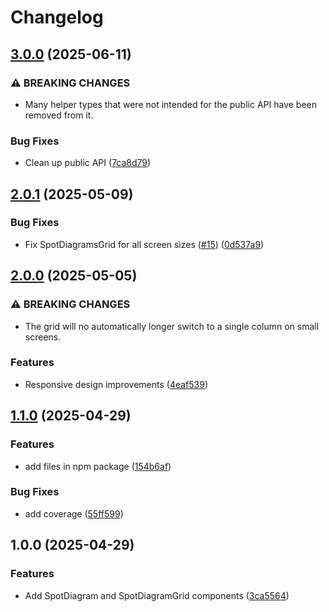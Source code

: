 # Changelog

## [3.0.0](https://github.com/cheminfo/react-optics-diagrams/compare/v2.0.1...v3.0.0) (2025-06-11)


### ⚠ BREAKING CHANGES

* Many helper types that were not intended for the public API have been removed from it.

### Bug Fixes

* Clean up public API ([7ca8d79](https://github.com/cheminfo/react-optics-diagrams/commit/7ca8d79ee2895194c0f691a1cbed118594b0a0b7))

## [2.0.1](https://github.com/cheminfo/react-optics-diagrams/compare/v2.0.0...v2.0.1) (2025-05-09)


### Bug Fixes

* Fix SpotDiagramsGrid for all screen sizes ([#15](https://github.com/cheminfo/react-optics-diagrams/issues/15)) ([0d537a9](https://github.com/cheminfo/react-optics-diagrams/commit/0d537a9f46519b93bc7185ab942b78284f035320))

## [2.0.0](https://github.com/cheminfo/react-optics-diagrams/compare/v1.1.0...v2.0.0) (2025-05-05)


### ⚠ BREAKING CHANGES

* The grid will no automatically longer switch to a single column on small screens.

### Features

* Responsive design improvements ([4eaf539](https://github.com/cheminfo/react-optics-diagrams/commit/4eaf539bcdacc27573413de78c06006e611f5296))

## [1.1.0](https://github.com/cheminfo/react-optics-diagrams/compare/v1.0.0...v1.1.0) (2025-04-29)


### Features

* add files in npm package ([154b6af](https://github.com/cheminfo/react-optics-diagrams/commit/154b6af230dca5525820e6ced28f82c90c6ed420))


### Bug Fixes

* add coverage ([55ff599](https://github.com/cheminfo/react-optics-diagrams/commit/55ff599eff4d821612a4662b181f041122072bd7))

## 1.0.0 (2025-04-29)

### Features

* Add SpotDiagram and SpotDiagramGrid components ([3ca5564](https://github.com/cheminfo/react-optics-diagrams/commit/3ca5564b75a6576aec9964bfa21a7d0fc6ebfdb6))
